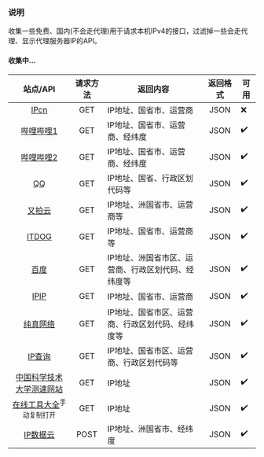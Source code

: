 ### 说明
收集一些免费、国内(不会走代理)用于请求本机IPv4的接口，过滤掉一些会走代理、显示代理服务器IP的API。

#### 收集中...

|                                             站点/API                                             | 请求方法 |                    返回内容                    | 返回格式 | 可用 |
| :-----------------------------------------------------------------------------------------: | :------: | ---------------------------------------------- | :------: | ---- |
|                         [IPcn](https://ip.cn/api/index?ip=&type=0)                          |   GET    | IP地址、国省市、运营商                           |   JSON   | ❌  |
|             [哔哩哔哩1](https://api.live.bilibili.com/client/v1/Ip/getInfoNew)              |   GET    | IP地址、国省市、运营商、经纬度                    |   JSON   | ✔️   |
|       [哔哩哔哩2](https://api.live.bilibili.com/ip_service/v1/ip_service/get_ip_addr)       |   GET    | IP地址、国省市、运营商、经纬度                    |   JSON   | ✔️   |
|                          [QQ](https://r.inews.qq.com/api/ip2city)                           |   GET    | IP地址、国省、行政区划代码等                     |   JSON   | ✔️   |
|                     [又拍云](https://pubstatic.b0.upaiyun.com/?_upnode)                     |   GET    | IP地址、洲国省市、运营商等                       |   JSON   | ✔️   |
|                             [ITDOG](https://ipv4_ct.itdog.cn/)                              |   GET    | IP地址、国省市、运营商等                         |   JSON   | ✔️   |
|               [百度](https://qifu-api.baidubce.com/ip/local/geo/v1/district)                |   GET    | IP地址、洲国省市区、运营商、行政区划代码、经纬度等 |   JSON   | ✔️   |
|                             [IPIP](https://myip.ipip.net/json)                              |   GET    | IP地址、国省市、运营商                           |   JSON   | ✔️   |
|                    [纯真网络](https://www.cz88.net/api/cz88/ip/geo?ip=)                     |   GET    | IP地址、国省市区、运营商、行政区划代码、经纬度等   |   JSON   | ✔️   |
|                            [IP查询](https://2024.ipchaxun.com/)                             |   GET    | IP地址、国省市区、运营商、行政区划代码等          |   JSON   | ✔️   |
|            [中国科学技术大学测速网站](https://test.ustc.edu.cn/backend/getIP.php)            |   GET    | IP地址                                         |   JSON   | ✔️   |
| [在线工具大全](https://openapi.lddgo.net/base/gtool/api/v1/GetIp)<sup>手动复制打开</sup> |   GET    | IP地址                                         |   JSON   | ✔️   |
|                  [IP数据云](https://app.ipdatacloud.com/v1/ip_self_search)                  |   POST   | IP地址、洲国省市、经纬度                         |   JSON   | ✔️   |
